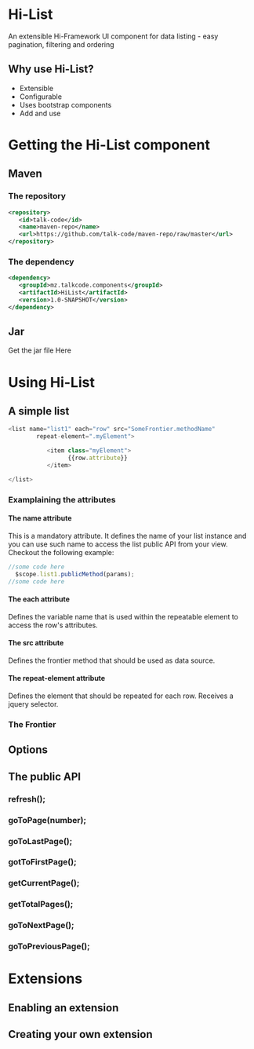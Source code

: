 # Hi-List
An extensible Hi-Framework UI component for data listing - easy pagination, filtering and ordering

## Why use Hi-List?
* Extensible
* Configurable
* Uses bootstrap components
* Add and use


# Getting the Hi-List component
## Maven
### The repository
```xml
<repository>
   <id>talk-code</id>
   <name>maven-repo</name>
   <url>https://github.com/talk-code/maven-repo/raw/master</url>
</repository>
```
### The dependency
```xml
<dependency>
   <groupId>mz.talkcode.components</groupId>
   <artifactId>HiList</artifactId>
   <version>1.0-SNAPSHOT</version>
</dependency>
```

## Jar
Get the jar file Here

# Using Hi-List
## A simple list
```javascript
<list name="list1" each="row" src="SomeFrontier.methodName" 
        repeat-element=".myElement">

           <item class="myElement">
                 {{row.attribute}}   
           </item>

</list>
```

### Examplaining the attributes
#### The name attribute
This is a mandatory attribute. It defines the name of your list instance and you can use such name
to access the list public API from your view. Checkout the following example:

```javascript
//some code here
  $scope.list1.publicMethod(params);
//some code here
```

#### The each attribute
Defines the variable name that is used within the repeatable element to access the row's attributes.

#### The src attribute 
Defines the frontier method that should be used as data source.

#### The repeat-element attribute
Defines the element that should be repeated for each row. Receives a jquery selector.

### The Frontier

## Options

## The public API

### refresh();
### goToPage(number);
### goToLastPage();
### gotToFirstPage();
### getCurrentPage();
### getTotalPages();
### goToNextPage();
### goToPreviousPage();

# Extensions
## Enabling an extension
## Creating your own extension

